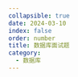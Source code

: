 ```yaml
---
collapsible: true
date: 2024-03-10
index: false
order: number
title: 数据库面试题
category: 
  - 数据库
---
```



